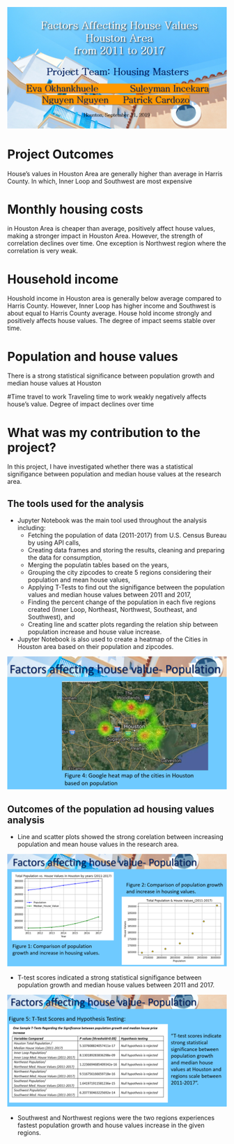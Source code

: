 ![](image/h20.PNG)

# Project Outcomes

House’s values in Houston Area are generally higher than average in Harris County. In which, Inner Loop and Southwest are most expensive

# Monthly housing costs 

in Houston Area is cheaper than average, positively affect house values, making a stronger impact in Houston Area. However, the strength of correlation declines over time. 
One exception is Northwest region where the correlation is very weak.

# Household income

Houshold income in Houston area is generally below average compared to Harris County. However, Inner Loop has higher income and Southwest is about equal to Harris County average.
House hold income strongly and positively affects house values. The degree of impact seems stable over time.

# Population and house values
There is a strong statistical significance between population growth and median house values at Houston

#Time travel to work
Traveling time to work weakly negatively affects house’s value. Degree of impact declines over time

# What was my contribution to the project?
In this project, I have investigated whether there was a statistical signifigance between population and median house values at the research area. 

## The tools used for the analysis
* Jupyter Notebook was the main tool used throughout the analysis including:
  * Fetching the  population of data (2011-2017) from U.S. Census Bureau by using API calls,
  * Creating data frames and storing the results, cleaning and preparing the data for consumption,
  * Merging the populatin tables based on the years,
  * Grouping the city zipcodes to create 5 regions considering their population and mean house values,
  * Applying T-Tests to find out the signifigance between the population values and median house values between 2011 and 2017,
  * Finding the percent change of the population in each five regions created (Inner Loop, Northeast, Northwest, Southeast, and Southwest), and
  * Creating line and scatter plots regarding the relation ship between population increase and house value increase.
* Jupyter Notebook is also used to create a heatmap of the Cities in Houston area based on their population and zipcodes.

![](image/h15.PNG)

## Outcomes of the population ad housing values analysis
* Line and scatter plots showed the strong corelation between increasing population and mean house values in the research area.

![](image/h18.PNG)

* T-test scores indicated a strong statistical signifigance between population growth and median house values between 2011 and 2017.

![](image/h19.PNG)

* Southwest and Northwest regions were the two regions experiences fastest population growth and house values increase in the given regions.
